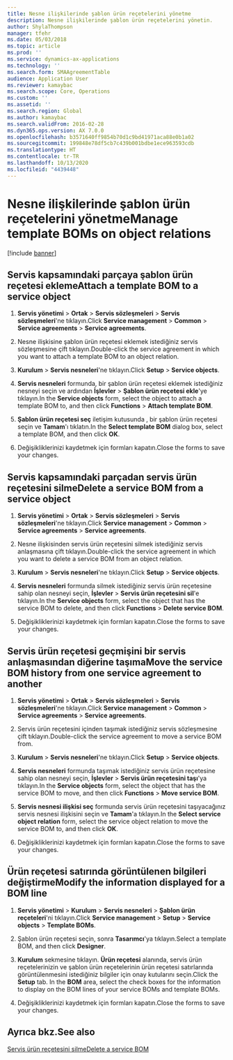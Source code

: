 ```yaml
---
title: Nesne ilişkilerinde şablon ürün reçetelerini yönetme
description: Nesne ilişkilerinde şablon ürün reçetelerini yönetin.
author: ShylaThompson
manager: tfehr
ms.date: 05/03/2018
ms.topic: article
ms.prod: ''
ms.service: dynamics-ax-applications
ms.technology: ''
ms.search.form: SMAAgreementTable
audience: Application User
ms.reviewer: kamaybac
ms.search.scope: Core, Operations
ms.custom: ''
ms.assetid: ''
ms.search.region: Global
ms.author: kamaybac
ms.search.validFrom: 2016-02-28
ms.dyn365.ops.version: AX 7.0.0
ms.openlocfilehash: b3571640ff9854b70d1c9bd41971aca88e0b1a02
ms.sourcegitcommit: 199848e78df5cb7c439b001bdbe1ece963593cdb
ms.translationtype: HT
ms.contentlocale: tr-TR
ms.lasthandoff: 10/13/2020
ms.locfileid: "4439448"
---
```

# <a name="manage-template-boms-on-object-relations"></a><span data-ttu-id="734bd-103">Nesne ilişkilerinde şablon ürün reçetelerini yönetme</span><span class="sxs-lookup"><span data-stu-id="734bd-103">Manage template BOMs on object relations</span></span> 

[!include [banner](../includes/banner.md)]


## <a name="attach-a-template-bom-to-a-service-object"></a><span data-ttu-id="734bd-104">Servis kapsamındaki parçaya şablon ürün reçetesi ekleme</span><span class="sxs-lookup"><span data-stu-id="734bd-104">Attach a template BOM to a service object</span></span>

1.  <span data-ttu-id="734bd-105">**Servis yönetimi** \> **Ortak** \> **Servis sözleşmeleri** \> **Servis sözleşmeleri**'ne tıklayın.</span><span class="sxs-lookup"><span data-stu-id="734bd-105">Click **Service management** \> **Common** \> **Service agreements** \> **Service agreements**.</span></span>

2.  <span data-ttu-id="734bd-106">Nesne ilişkisine şablon ürün reçetesi eklemek istediğiniz servis sözleşmesine çift tıklayın.</span><span class="sxs-lookup"><span data-stu-id="734bd-106">Double-click the service agreement in which you want to attach a template BOM to an object relation.</span></span>

3.  <span data-ttu-id="734bd-107">**Kurulum** \> **Servis nesneleri**'ne tıklayın.</span><span class="sxs-lookup"><span data-stu-id="734bd-107">Click **Setup** \> **Service objects**.</span></span>

4.  <span data-ttu-id="734bd-108">**Servis nesneleri** formunda, bir şablon ürün reçetesi eklemek istediğiniz nesneyi seçin ve ardından **İşlevler** \> **Şablon ürün reçetesi ekle**'ye tıklayın.</span><span class="sxs-lookup"><span data-stu-id="734bd-108">In the **Service objects** form, select the object to attach a template BOM to, and then click **Functions** \> **Attach template BOM**.</span></span>

5.  <span data-ttu-id="734bd-109">**Şablon ürün reçetesi seç** iletişim kutusunda , bir şablon ürün reçetesi seçin ve **Tamam**'ı tıklatın.</span><span class="sxs-lookup"><span data-stu-id="734bd-109">In the **Select template BOM** dialog box, select a template BOM, and then click **OK**.</span></span>

6.  <span data-ttu-id="734bd-110">Değişikliklerinizi kaydetmek için formları kapatın.</span><span class="sxs-lookup"><span data-stu-id="734bd-110">Close the forms to save your changes.</span></span>

## <a name="delete-a-service-bom-from-a-service-object"></a><span data-ttu-id="734bd-111">Servis kapsamındaki parçadan servis ürün reçetesini silme</span><span class="sxs-lookup"><span data-stu-id="734bd-111">Delete a service BOM from a service object</span></span>

1.  <span data-ttu-id="734bd-112">**Servis yönetimi** \> **Ortak** \> **Servis sözleşmeleri** \> **Servis sözleşmeleri**'ne tıklayın.</span><span class="sxs-lookup"><span data-stu-id="734bd-112">Click **Service management** \> **Common** \> **Service agreements** \> **Service agreements**.</span></span>

2.  <span data-ttu-id="734bd-113">Nesne ilişkisinden servis ürün reçetesini silmek istediğiniz servis anlaşmasına çift tıklayın.</span><span class="sxs-lookup"><span data-stu-id="734bd-113">Double-click the service agreement in which you want to delete a service BOM from an object relation.</span></span>

3.  <span data-ttu-id="734bd-114">**Kurulum** \> **Servis nesneleri**'ne tıklayın.</span><span class="sxs-lookup"><span data-stu-id="734bd-114">Click **Setup** \> **Service objects**.</span></span>

4.  <span data-ttu-id="734bd-115">**Servis nesneleri** formunda silmek istediğiniz servis ürün reçetesine sahip olan nesneyi seçin, **İşlevler** \> **Servis ürün reçetesini sil**'e tıklayın.</span><span class="sxs-lookup"><span data-stu-id="734bd-115">In the **Service objects** form, select the object that has the service BOM to delete, and then click **Functions** \> **Delete service BOM**.</span></span>

5.  <span data-ttu-id="734bd-116">Değişikliklerinizi kaydetmek için formları kapatın.</span><span class="sxs-lookup"><span data-stu-id="734bd-116">Close the forms to save your changes.</span></span>

## <a name="move-the-service-bom-history-from-one-service-agreement-to-another"></a><span data-ttu-id="734bd-117">Servis ürün reçetesi geçmişini bir servis anlaşmasından diğerine taşıma</span><span class="sxs-lookup"><span data-stu-id="734bd-117">Move the service BOM history from one service agreement to another</span></span>

1.  <span data-ttu-id="734bd-118">**Servis yönetimi** \> **Ortak** \> **Servis sözleşmeleri** \> **Servis sözleşmeleri**'ne tıklayın.</span><span class="sxs-lookup"><span data-stu-id="734bd-118">Click **Service management** \> **Common** \> **Service agreements** \> **Service agreements**.</span></span>

2.  <span data-ttu-id="734bd-119">Servis ürün reçetesini içinden taşımak istediğiniz servis sözleşmesine çift tıklayın.</span><span class="sxs-lookup"><span data-stu-id="734bd-119">Double-click the service agreement to move a service BOM from.</span></span>

3.  <span data-ttu-id="734bd-120">**Kurulum** \> **Servis nesneleri**'ne tıklayın.</span><span class="sxs-lookup"><span data-stu-id="734bd-120">Click **Setup** \> **Service objects**.</span></span>

4.  <span data-ttu-id="734bd-121">**Servis nesneleri** formunda taşımak istediğiniz servis ürün reçetesine sahip olan nesneyi seçin, **İşlevler** \> **Servis ürün reçetesini taşı**'ya tıklayın.</span><span class="sxs-lookup"><span data-stu-id="734bd-121">In the **Service objects** form, select the object that has the service BOM to move, and then click **Functions** \> **Move service BOM**.</span></span>

5.  <span data-ttu-id="734bd-122">**Servis nesnesi ilişkisi seç** formunda servis ürün reçetesini taşıyacağınız servis nesnesi ilişkisini seçin ve **Tamam**'a tıklayın.</span><span class="sxs-lookup"><span data-stu-id="734bd-122">In the **Select service object relation** form, select the service object relation to move the service BOM to, and then click **OK**.</span></span>

6.  <span data-ttu-id="734bd-123">Değişikliklerinizi kaydetmek için formları kapatın.</span><span class="sxs-lookup"><span data-stu-id="734bd-123">Close the forms to save your changes.</span></span>

## <a name="modify-the-information-displayed-for-a-bom-line"></a><span data-ttu-id="734bd-124">Ürün reçetesi satırında görüntülenen bilgileri değiştirme</span><span class="sxs-lookup"><span data-stu-id="734bd-124">Modify the information displayed for a BOM line</span></span>

1.  <span data-ttu-id="734bd-125">**Servis yönetimi** \> **Kurulum** \> **Servis nesneleri** \> **Şablon ürün reçeteleri**'ni tıklayın.</span><span class="sxs-lookup"><span data-stu-id="734bd-125">Click **Service management** \> **Setup** \> **Service objects** \> **Template BOMs**.</span></span>

2.  <span data-ttu-id="734bd-126">Şablon ürün reçetesi seçin, sonra **Tasarımcı**'ya tıklayın.</span><span class="sxs-lookup"><span data-stu-id="734bd-126">Select a template BOM, and then click **Designer**.</span></span>

3.  <span data-ttu-id="734bd-127">**Kurulum** sekmesine tıklayın. **Ürün reçetesi** alanında, servis ürün reçetelerinizin ve şablon ürün reçetelerinin ürün reçetesi satırlarında görüntülenmesini istediğiniz bilgiler için onay kutularını seçin.</span><span class="sxs-lookup"><span data-stu-id="734bd-127">Click the **Setup** tab. In the **BOM** area, select the check boxes for the information to display on the BOM lines of your service BOMs and template BOMs.</span></span>

4.  <span data-ttu-id="734bd-128">Değişikliklerinizi kaydetmek için formları kapatın.</span><span class="sxs-lookup"><span data-stu-id="734bd-128">Close the forms to save your changes.</span></span>

## <a name="see-also"></a><span data-ttu-id="734bd-129">Ayrıca bkz.</span><span class="sxs-lookup"><span data-stu-id="734bd-129">See also</span></span>

[<span data-ttu-id="734bd-130">Servis ürün reçetesini silme</span><span class="sxs-lookup"><span data-stu-id="734bd-130">Delete a service BOM</span></span>](delete-service-bom.md)

  


